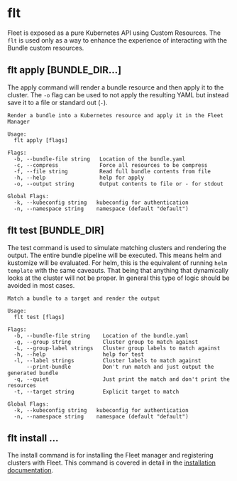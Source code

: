 flt
===

Fleet is exposed as a pure Kubernetes API using Custom Resources.  The `flt` is used
only as a way to enhance the experience of interacting with the Bundle custom resources.

## flt apply [BUNDLE_DIR...]

The apply command will render a bundle resource and then apply it to the cluster.  The
`-o` flag can be used to not apply the resulting YAML but instead save it to a file
or standard out (`-`).

```
Render a bundle into a Kubernetes resource and apply it in the Fleet Manager

Usage:
  flt apply [flags]

Flags:
  -b, --bundle-file string   Location of the bundle.yaml
  -c, --compress             Force all resources to be compress
  -f, --file string          Read full bundle contents from file
  -h, --help                 help for apply
  -o, --output string        Output contents to file or - for stdout

Global Flags:
  -k, --kubeconfig string   kubeconfig for authentication
  -n, --namespace string    namespace (default "default")
```

## flt test [BUNDLE_DIR]

The test command is used to simulate matching clusters and rendering the output.  The
entire bundle pipeline will be executed. This means helm and kustomize will be evaluated.
For helm, this is the equivalent of running `helm template` with the same caveauts. That
being that anything that dynamically looks at the cluster will not be proper.  In general
this type of logic should be avoided in most cases.

```
Match a bundle to a target and render the output

Usage:
  flt test [flags]

Flags:
  -b, --bundle-file string    Location of the bundle.yaml
  -g, --group string          Cluster group to match against
  -L, --group-label strings   Cluster group labels to match against
  -h, --help                  help for test
  -l, --label strings         Cluster labels to match against
      --print-bundle          Don't run match and just output the generated bundle
  -q, --quiet                 Just print the match and don't print the resources
  -t, --target string         Explicit target to match

Global Flags:
  -k, --kubeconfig string   kubeconfig for authentication
  -n, --namespace string    namespace (default "default")

```

## flt install ...

The install command is for installing the Fleet manager and registering clusters
with Fleet.  This command is covered in detail in the [installation documentation](./install.md).
